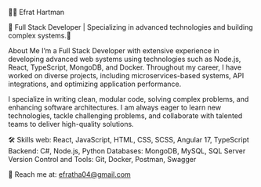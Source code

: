 👩‍💻 Efrat Hartman

🌟 Full Stack Developer | Specializing in advanced technologies and building complex systems.🌟

About Me
I’m a Full Stack Developer with extensive experience in developing advanced web systems using technologies such as Node.js, React, TypeScript, MongoDB, and Docker. Throughout my career, I have worked on diverse projects, including microservices-based systems, API integrations, and optimizing application performance.

I specialize in writing clean, modular code, solving complex problems, and enhancing software architectures. I am always eager to learn new technologies, tackle challenging problems, and collaborate with talented teams to deliver high-quality solutions.

🛠 Skills
web: React, JavaScript, HTML, CSS, SCSS, Angular 17, TypeScript 
Backend: C#, Node.js, Python
Databases: MongoDB, MySQL, SQL Server
Version Control and Tools: Git, Docker, Postman, Swagger 


📧 Reach me at: efratha04@gmail.com
